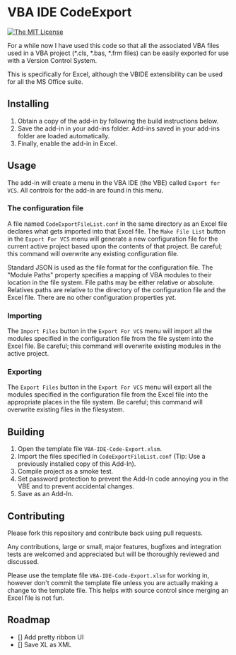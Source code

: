 # VBA IDE CodeExport

[![The MIT License](https://img.shields.io/badge/license-MIT-orange.svg?style=flat-square)](http://opensource.org/licenses/MIT)

For a while now I have used this code so that all the associated VBA files used in a VBA project (*.cls, *.bas, *.frm files) can be easily exported for use with a Version Control System.

This is specifically for Excel, although the VBIDE extensibility can be used for all the MS Office suite.

## Installing

1. Obtain a copy of the add-in by following the build instructions below.
2. Save the add-in in your add-ins folder. Add-ins saved in your add-ins folder are loaded automatically. 
3. Finally, enable the add-in in Excel.

## Usage

The add-in will create a menu in the VBA IDE (the VBE) called `Export for VCS`. All controls for the add-in are found in this menu. 

### The configuration file

A file named `CodeExportFileList.conf` in the same directory as an Excel file declares what gets imported into that Excel file. The `Make File List` button in the `Export For VCS` menu will generate a new configuration file for the current active project based upon the contents of that project. Be careful; this command will overwrite any existing configuration file.

Standard JSON is used as the file format for the configuration file. The "Module Paths" property specifies a mapping of VBA modules to their location in the file system. File paths may be either relative or absolute. Relatives paths are relative to the directory of the configuration file and the Excel file. There are no other configuration properties *yet*.

### Importing

The `Import Files` button in the `Export For VCS` menu will import all the modules specified in the configuration file from the file system into the Excel file. Be careful; this command will overwrite existing modules in the active project.

### Exporting

The `Export Files` button in the `Export For VCS` menu will export all the modules specified in the configuration file from the Excel file into the appropriate places in the file system. Be careful; this command will overwrite existing files in the filesystem.

## Building

1. Open the template file `VBA-IDE-Code-Export.xlsm`.
2. Import the files specified in `CodeExportFileList.conf` (Tip: Use a previously installed copy of this Add-In).
3. Compile project as a smoke test.
4. Set password protection to prevent the Add-In code annoying you in the VBE and to prevent accidental changes.
5. Save as an Add-In.

## Contributing
Please fork this repository and contribute back using pull requests.

Any contributions, large or small, major features, bugfixes and integration tests are welcomed and appreciated but will be thoroughly reviewed and discussed.

Please use the template file `VBA-IDE-Code-Export.xlsm` for working in, however don't commit the template file unless you are actually making a change to the template file. This helps with source control since merging an Excel file is not fun.

## Roadmap

- [] Add pretty ribbon UI
- [] Save XL as XML

